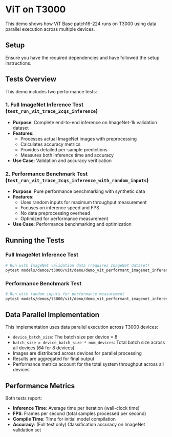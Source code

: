 # ViT on T3000

This demo shows how ViT Base patch16-224 runs on T3000 using data parallel execution across multiple devices.

## Setup

Ensure you have the required dependencies and have followed the setup instructions.

## Tests Overview

This demo includes two performance tests:

### 1. Full ImageNet Inference Test (`test_run_vit_trace_2cqs_inference`)
- **Purpose**: Complete end-to-end inference on ImageNet-1k validation dataset
- **Features**:
  - Processes actual ImageNet images with preprocessing
  - Calculates accuracy metrics
  - Provides detailed per-sample predictions
  - Measures both inference time and accuracy
- **Use Case**: Validation and accuracy verification

### 2. Performance Benchmark Test (`test_run_vit_trace_2cqs_inference_with_random_inputs`)
- **Purpose**: Pure performance benchmarking with synthetic data
- **Features**:
  - Uses random inputs for maximum throughput measurement
  - Focuses on inference speed and FPS
  - No data preprocessing overhead
  - Optimized for performance measurement
- **Use Case**: Performance benchmarking and optimization

## Running the Tests

### Full ImageNet Inference Test
```bash
# Run with ImageNet validation data (requires ImageNet dataset)
pytest models/demos/t3000/vit/demo/demo_vit_performant_imagenet_inference.py::test_run_vit_trace_2cqs_inference
```

### Performance Benchmark Test
```bash
# Run with random inputs for performance measurement
pytest models/demos/t3000/vit/demo/demo_vit_performant_imagenet_inference.py::test_run_vit_trace_2cqs_inference_with_random_inputs
```


## Data Parallel Implementation

This implementation uses data parallel execution across T3000 devices:

- `device_batch_size`: The batch size per device = 8
- `batch_size = device_batch_size * num_devices`: Total batch size across all devices (64 for 8 devices)
- Images are distributed across devices for parallel processing
- Results are aggregated for final output
- Performance metrics account for the total system throughput across all devices

## Performance Metrics

Both tests report:
- **Inference Time**: Average time per iteration (wall-clock time)
- **FPS**: Frames per second (total samples processed per second)
- **Compile Time**: Time for initial model compilation
- **Accuracy**: (Full test only) Classification accuracy on ImageNet validation set
